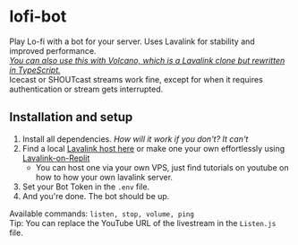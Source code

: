 # lofi-bot
Play Lo-fi with a bot for your server. Uses Lavalink for stability and improved performance. \
[*You can also use this with Volcano, which is a Lavalink clone but rewritten in TypeScript.*](https://github.com/AmandaDiscord/Volcano/) \
Icecast or SHOUTcast streams work fine, except for when it requires authentication or stream gets interrupted.

## Installation and setup
1. Install all dependencies. *How will it work if you don't? It can't*
2. Find a local [Lavalink host here](https://lavalink.darrennathanael.com/) or make one your own effortlessly using [Lavalink-on-Replit](https://github.com/kajise/lavalink-replit)
   - You can host one via your own VPS, just find tutorials on youtube on how to how your own lavalink server.
3. Set your Bot Token in the `.env` file.
4. And you're done. The bot should be up.

Available commands: `listen, stop, volume, ping` \
Tip: You can replace the YouTube URL of the livestream in the `Listen.js` file.
